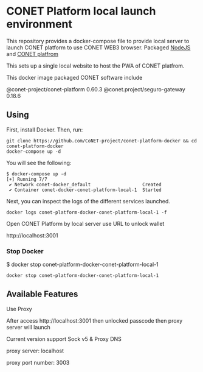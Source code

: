 # CONET Platform local launch environment

This repository provides a docker-compose file to provide local server to launch CONET platform to use CONET WEB3 browser. Packaged [NodeJS](https://nodejs.org/en) and [CONET platfrom](https://github.com/CoNET-project/seguro-platform) 

This sets up a single local website to host the PWA of CONET platfrom.

This docker image packaged CONET software include 

@conet-project/conet-platform 0.60.3
@conet.project/seguro-gateway 0.18.6


## Using

First, install Docker. Then, run:

```
git clone https://github.com/CoNET-project/conet-platform-docker && cd conet-platform-docker
docker-compose up -d
```
You will see the following:

```
$ docker-compose up -d
[+] Running 7/7
 ✔ Network conet-docker_default                   Created 
 ✔ Container conet-docker-conet-platform-local-1  Started
```

Next, you can inspect the logs of the different services launched. 

```
docker logs conet-platform-docker-conet-platform-local-1 -f
```

Open CONET Platform by local server use URL to unlock wallet

http://localhost:3001


### Stop Docker

$ docker stop conet-platform-docker-conet-platform-local-1

```
docker stop conet-platform-docker-conet-platform-local-1
```

## Available Features

Use Proxy

After access http://localhost:3001 then unlocked passcode then proxy server will launch

Current version support Sock v5 & Proxy DNS

proxy server: localhost

proxy port number: 3003